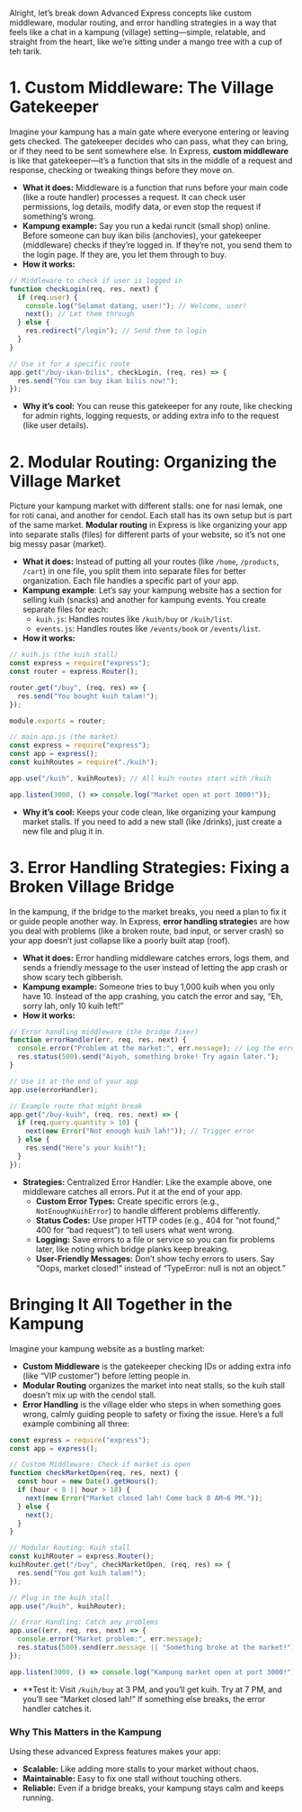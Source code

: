 Alright, let’s break down Advanced Express concepts like custom middleware, modular routing, and error handling strategies in a way that feels like a chat in a kampung (village) setting—simple, relatable, and straight from the heart, like we’re sitting under a mango tree with a cup of teh tarik.

# 1. Custom Middleware: The Village Gatekeeper
Imagine your kampung has a main gate where everyone entering or leaving gets checked. The gatekeeper decides who can pass, what they can bring, or if they need to be sent somewhere else. In Express, **custom middleware** is like that gatekeeper—it’s a function that sits in the middle of a request and response, checking or tweaking things before they move on.
* **What it does:** Middleware is a function that runs before your main code (like a route handler) processes a request. It can check user permissions, log details, modify data, or even stop the request if something’s wrong.
* **Kampung example:** Say you run a kedai runcit (small shop) online. Before someone can buy ikan bilis (anchovies), your gatekeeper (middleware) checks if they’re logged in. If they’re not, you send them to the login page. If they are, you let them through to buy.
* **How it works:**
```javascript
// Middleware to check if user is logged in
function checkLogin(req, res, next) {
  if (req.user) {
    console.log("Selamat datang, user!"); // Welcome, user!
    next(); // Let them through
  } else {
    res.redirect("/login"); // Send them to login
  }
}

// Use it for a specific route
app.get("/buy-ikan-bilis", checkLogin, (req, res) => {
  res.send("You can buy ikan bilis now!");
});
```
* **Why it’s cool:** You can reuse this gatekeeper for any route, like checking for admin rights, logging requests, or adding extra info to the request (like user details).

# 2. Modular Routing: Organizing the Village Market
Picture your kampung market with different stalls: one for nasi lemak, one for roti canai, and another for cendol. Each stall has its own setup but is part of the same market. **Modular routing** in Express is like organizing your app into separate stalls (files) for different parts of your website, so it’s not one big messy pasar (market).
* **What it does:** Instead of putting all your routes (like `/home`, `/products`, `/cart`) in one file, you split them into separate files for better organization. Each file handles a specific part of your app.
* **Kampung example**: Let’s say your kampung website has a section for selling kuih (snacks) and another for kampung events. You create separate files for each:
  * `kuih.js`: Handles routes like `/kuih/buy` or `/kuih/list`.
  * `events.js`: Handles routes like `/events/book` or `/events/list`.
* **How it works:**
```javascript
// kuih.js (the kuih stall)
const express = require("express");
const router = express.Router();

router.get("/buy", (req, res) => {
  res.send("You bought kuih talam!");
});

module.exports = router;

// main app.js (the market)
const express = require("express");
const app = express();
const kuihRoutes = require("./kuih");

app.use("/kuih", kuihRoutes); // All kuih routes start with /kuih

app.listen(3000, () => console.log("Market open at port 3000!"));
```
* **Why it’s cool:** Keeps your code clean, like organizing your kampung market stalls. If you need to add a new stall (like /drinks), just create a new file and plug it in.

# 3. Error Handling Strategies: Fixing a Broken Village Bridge
In the kampung, if the bridge to the market breaks, you need a plan to fix it or guide people another way. In Express, **error handling strategie**s are how you deal with problems (like a broken route, bad input, or server crash) so your app doesn’t just collapse like a poorly built atap (roof).
* **What it does:** Error handling middleware catches errors, logs them, and sends a friendly message to the user instead of letting the app crash or show scary tech gibberish.
* **Kampung example:** Someone tries to buy 1,000 kuih when you only have 10. Instead of the app crashing, you catch the error and say, “Eh, sorry lah, only 10 kuih left!”
* **How it works:**
```javascript
// Error handling middleware (the bridge fixer)
function errorHandler(err, req, res, next) {
  console.error("Problem at the market:", err.message); // Log the error
  res.status(500).send("Aiyoh, something broke! Try again later.");
}

// Use it at the end of your app
app.use(errorHandler);

// Example route that might break
app.get("/buy-kuih", (req, res, next) => {
  if (req.query.quantity > 10) {
    next(new Error("Not enough kuih lah!")); // Trigger error
  } else {
    res.send("Here’s your kuih!");
  }
});
```
* **Strategies:**
Centralized Error Handler: Like the example above, one middleware catches all errors. Put it at the end of your app.
  * **Custom Error Types:** Create specific errors (e.g., `NotEnoughKuihError`) to handle different problems differently.
  * **Status Codes:** Use proper HTTP codes (e.g., 404 for “not found,” 400 for “bad request”) to tell users what went wrong.
  * **Logging:** Save errors to a file or service so you can fix problems later, like noting which bridge planks keep breaking.
  * **User-Friendly Messages:** Don’t show techy errors to users. Say “Oops, market closed!” instead of “TypeError: null is not an object.”

# Bringing It All Together in the Kampung
Imagine your kampung website as a bustling market:
* **Custom Middleware** is the gatekeeper checking IDs or adding extra info (like “VIP customer”) before letting people in.
* **Modular Routing** organizes the market into neat stalls, so the kuih stall doesn’t mix up with the cendol stall.
* **Error Handling** is the village elder who steps in when something goes wrong, calmly guiding people to safety or fixing the issue.
Here’s a full example combining all three:
```javascript
const express = require("express");
const app = express();

// Custom Middleware: Check if market is open
function checkMarketOpen(req, res, next) {
  const hour = new Date().getHours();
  if (hour < 8 || hour > 18) {
    next(new Error("Market closed lah! Come back 8 AM–6 PM."));
  } else {
    next();
  }
}

// Modular Routing: Kuih stall
const kuihRouter = express.Router();
kuihRouter.get("/buy", checkMarketOpen, (req, res) => {
  res.send("You got kuih talam!");
});

// Plug in the kuih stall
app.use("/kuih", kuihRouter);

// Error Handling: Catch any problems
app.use((err, req, res, next) => {
  console.error("Market problem:", err.message);
  res.status(500).send(err.message || "Something broke at the market!");
});

app.listen(3000, () => console.log("Kampung market open at port 3000!"));
```
* **Test it: Visit `/kuih/buy` at 3 PM, and you’ll get kuih. Try at 7 PM, and you’ll see “Market closed lah!” If something else breaks, the error handler catches it.

### Why This Matters in the Kampung
Using these advanced Express features makes your app:
* **Scalable:** Like adding more stalls to your market without chaos.
* **Maintainable:** Easy to fix one stall without touching others.
* **Reliable:** Even if a bridge breaks, your kampung stays calm and keeps running.

